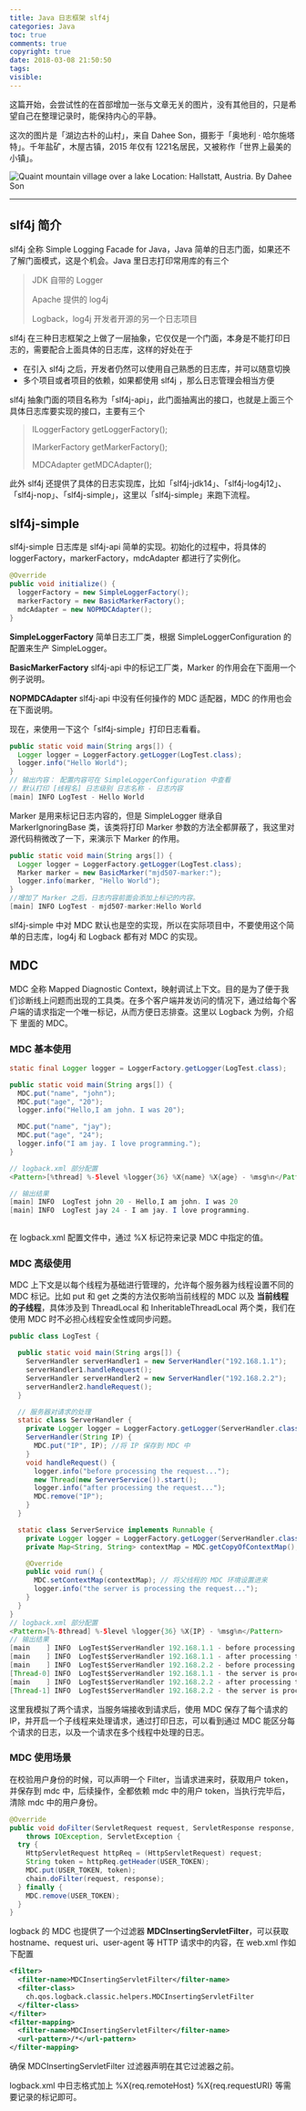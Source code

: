 ```yaml
---
title: Java 日志框架 slf4j
categories: Java
toc: true
comments: true
copyright: true
date: 2018-03-08 21:50:50
tags:
visible:
---
```


这篇开始，会尝试性的在首部增加一张与文章无关的图片，没有其他目的，只是希望自己在整理记录时，能保持内心的平静。

这次的图片是「湖边古朴的山村」，来自 Dahee Son，摄影于「奥地利 · 哈尔施塔特」。千年盐矿，木屋古镇，2015 年仅有 1221名居民，又被称作「世界上最美的小镇」。

<!--more-->

![Quaint mountain village over a lake <br/> Location: Hallstatt, Austria.  By Dahee Son](/unsplash/dahee-son-204737-unsplash.jpg)

------

## slf4j 简介

slf4j 全称 Simple Logging Facade for Java，Java 简单的日志门面，如果还不了解门面模式，这是个机会。Java 里日志打印常用库的有三个

> JDK 自带的 Logger
>
> Apache 提供的 log4j
>
> Logback，log4j 开发者开源的另一个日志项目

slf4j 在三种日志框架之上做了一层抽象，它仅仅是一个门面，本身是不能打印日志的，需要配合上面具体的日志库，这样的好处在于

- 在引入 slf4j 之后，开发者仍然可以使用自己熟悉的日志库，并可以随意切换
- 多个项目或者项目的依赖，如果都使用 slf4j ，那么日志管理会相当方便

slf4j 抽象门面的项目名称为「slf4j-api」，此门面抽离出的接口，也就是上面三个具体日志库要实现的接口，主要有三个

>ILoggerFactory getLoggerFactory();
>
>IMarkerFactory getMarkerFactory();
>
>MDCAdapter getMDCAdapter();

此外 slf4j 还提供了具体的日志实现库，比如「slf4j-jdk14」、「slf4j-log4j12」、「slf4j-nop」、「slf4j-simple」，这里以「slf4j-simple」来跑下流程。



## slf4j-simple

slf4j-simple 日志库是 slf4j-api 简单的实现。初始化的过程中，将具体的 loggerFactory，markerFactory，mdcAdapter 都进行了实例化。

```java
@Override
public void initialize() {
  loggerFactory = new SimpleLoggerFactory();
  markerFactory = new BasicMarkerFactory();
  mdcAdapter = new NOPMDCAdapter();
}
```

**SimpleLoggerFactory**  简单日志工厂类，根据 SimpleLoggerConfiguration 的配置来生产 SimpleLogger。

**BasicMarkerFactory**  slf4j-api 中的标记工厂类，Marker 的作用会在下面用一个例子说明。

**NOPMDCAdapter**  slf4j-api 中没有任何操作的 MDC 适配器，MDC 的作用也会在下面说明。

现在，来使用一下这个「slf4j-simple」打印日志看看。

```java
public static void main(String args[]) {
  Logger logger = LoggerFactory.getLogger(LogTest.class);
  logger.info("Hello World");
}
// 输出内容： 配置内容可在 SimpleLoggerConfiguration 中查看
// 默认打印 [线程名] 日志级别 日志名称 - 日志内容
[main] INFO LogTest - Hello World
```

Marker 是用来标记日志内容的，但是 SimpleLogger 继承自 MarkerIgnoringBase 类，该类将打印 Marker 参数的方法全都屏蔽了，我这里对源代码稍微改了一下，来演示下 Marker 的作用。

```java
public static void main(String args[]) {
  Logger logger = LoggerFactory.getLogger(LogTest.class);
  Marker marker = new BasicMarker("mjd507-marker:");
  logger.info(marker, "Hello World");
}
//增加了 Marker 之后，日志内容前面会添加上标记的内容。
[main] INFO LogTest - mjd507-marker:Hello World
```

slf4j-simple 中对 MDC 默认也是空的实现，所以在实际项目中，不要使用这个简单的日志库，log4j 和 Logback 都有对 MDC 的实现。

## MDC

MDC 全称 Mapped Diagnostic Context，映射调试上下文。目的是为了便于我们诊断线上问题而出现的工具类。在多个客户端并发访问的情况下，通过给每个客户端的请求指定一个唯一标记，从而方便日志排查。这里以 Logback 为例，介绍下 里面的 MDC。

### MDC 基本使用

```java
static final Logger logger = LoggerFactory.getLogger(LogTest.class);

public static void main(String args[]) {
  MDC.put("name", "john");
  MDC.put("age", "20");
  logger.info("Hello,I am john. I was 20");

  MDC.put("name", "jay");
  MDC.put("age", "24");
  logger.info("I am jay. I love programming.");
}

// logback.xml 部分配置
<Pattern>[%thread] %-5level %logger{36} %X{name} %X{age} - %msg%n</Pattern>

// 输出结果
[main] INFO  LogTest john 20 - Hello,I am john. I was 20
[main] INFO  LogTest jay 24 - I am jay. I love programming.
    
```

在 logback.xml 配置文件中，通过 %X 标记符来记录 MDC 中指定的值。

### MDC 高级使用

MDC 上下文是以每个线程为基础进行管理的，允许每个服务器为线程设置不同的 MDC 标记。比如 put 和 get 之类的方法仅影响当前线程的 MDC 以及 **当前线程的子线程**，具体涉及到 ThreadLocal 和 InheritableThreadLocal 两个类，我们在使用 MDC 时不必担心线程安全性或同步问题。

```java
public class LogTest {

  public static void main(String args[]) {
    ServerHandler serverHandler1 = new ServerHandler("192.168.1.1");
    serverHandler1.handleRequest();
    ServerHandler serverHandler2 = new ServerHandler("192.168.2.2");
    serverHandler2.handleRequest();
  }

  // 服务器对请求的处理
  static class ServerHandler {
    private Logger logger = LoggerFactory.getLogger(ServerHandler.class);
    ServerHandler(String IP) {
      MDC.put("IP", IP); //将 IP 保存到 MDC 中
    }
    void handleRequest() {
      logger.info("before processing the request...");
      new Thread(new ServerService()).start();
      logger.info("after processing the request...");
      MDC.remove("IP");
    }
  }

  static class ServerService implements Runnable {
    private Logger logger = LoggerFactory.getLogger(ServerHandler.class);
    private Map<String, String> contextMap = MDC.getCopyOfContextMap(); // 获取 MDC 上下文副本

    @Override
    public void run() {
      MDC.setContextMap(contextMap); // 将父线程的 MDC 环境设置进来
      logger.info("the server is processing the request...");
    }
  }
}
// logback.xml 部分配置
<Pattern>[%-8thread] %-5level %logger{36} %X{IP} - %msg%n</Pattern>
// 输出结果
[main    ] INFO  LogTest$ServerHandler 192.168.1.1 - before processing the request...
[main    ] INFO  LogTest$ServerHandler 192.168.1.1 - after processing the request...
[main    ] INFO  LogTest$ServerHandler 192.168.2.2 - before processing the request...
[Thread-0] INFO  LogTest$ServerHandler 192.168.1.1 - the server is processing the request...
[main    ] INFO  LogTest$ServerHandler 192.168.2.2 - after processing the request...
[Thread-1] INFO  LogTest$ServerHandler 192.168.2.2 - the server is processing the request...

```

这里我模拟了两个请求，当服务端接收到请求后，使用 MDC 保存了每个请求的 IP，并开启一个子线程来处理请求，通过打印日志，可以看到通过 MDC 能区分每个请求的日志，以及一个请求在多个线程中处理的日志。

### MDC 使用场景

在校验用户身份的时候，可以声明一个 Filter，当请求进来时，获取用户 token，并保存到 mdc 中，后续操作，全都依赖 mdc 中的用户 token，当执行完毕后，清除 mdc 中的用户身份。

```java
@Override
public void doFilter(ServletRequest request, ServletResponse response, FilterChain chain)
    throws IOException, ServletException {
  try {
    HttpServletRequest httpReq = (HttpServletRequest) request;
    String token = httpReq.getHeader(USER_TOKEN);
    MDC.put(USER_TOKEN, token);
    chain.doFilter(request, response);
  } finally {
    MDC.remove(USER_TOKEN);
  }
}
```

logback 的 MDC 也提供了一个过滤器 **MDCInsertingServletFilter**，可以获取 hostname、request uri、user-agent 等 HTTP 请求中的内容，在 web.xml 作如下配置

```xml
<filter>
  <filter-name>MDCInsertingServletFilter</filter-name>
  <filter-class>
    ch.qos.logback.classic.helpers.MDCInsertingServletFilter
  </filter-class>
</filter>
<filter-mapping>
  <filter-name>MDCInsertingServletFilter</filter-name>
  <url-pattern>/*</url-pattern>
</filter-mapping> 
```

确保 MDCInsertingServletFilter 过滤器声明在其它过滤器之前。

logback.xml 中日志格式加上 %X{req.remoteHost} %X{req.requestURI} 等需要记录的标记即可。